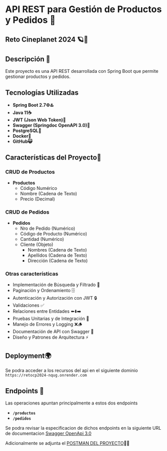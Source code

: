 # API REST para Gestión de Productos y Pedidos 🛒

## Reto Cineplanet 2024 🪐🎥

## Descripción 📃
Este proyecto es una API REST desarrollada con Spring Boot que permite gestionar productos y pedidos.

## Tecnologías Utilizadas

- **Spring Boot 2.7⚙️♨️**
- **Java 11☕** 
- **JWT (Json Web Token)🔐**
- **Swagger (Springdoc OpenAPI 3.0)📃**
- **PostgreSQL💾**
- **Docker🐳**
- **GitHub😺**

## Características del Proyecto📜
### CRUD de Productos
- **Productos**
  - Código Numérico
  - Nombre (Cadena de Texto)
  - Precio (Decimal)

### CRUD de Pedidos
- **Pedidos**
  - Nro de Pedido (Numérico)
  - Código de Producto (Numérico)
  - Cantidad (Numérico)
  - Cliente (Objeto)
    - Nombres (Cadena de Texto)
    - Apellidos (Cadena de Texto)
    - Dirección (Cadena de Texto)

### Otras características
- Implementación de Búsqueda y Filtrado 🔎
- Paginación y Ordenamiento 🗄️
- Autenticación y Autorización con JWT 🔒
- Validaciones ✅
- Relaciones entre Entidades ⬅️⬇️➡️
- Pruebas Unitarias y de Integración 🧪
- Manejo de Errores y Logging ❌🪵
- Documentación de API con Swagger 📜
- Diseño y Patrones de Arquitectura ⚡

## Deployment🌍
Se podra acceder a los recursos del api en el siguiente dominio
```https://retocp2024-nqug.onrender.com```

## Endpoints 📃
Las operaciones apuntan principalmente a estos dos endpoints
- **```/productos```**
- **```/pedidos```**

Se podra revisar la especificacion de dichos endpoints en la siguiente URL de documentacion [Swagger OpenApi 3.0](https://retocp2024-nqug.onrender.com/swagger-ui/index.html)

Adicionalmente se adjunta el [POSTMAN DEL PROYECTO](retoCP-2024.postman_collection.json)‍🚀📜

